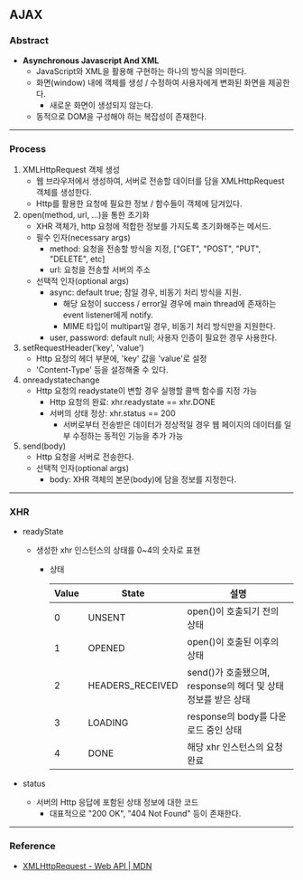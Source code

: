 ## AJAX

### Abstract

- **Asynchronous Javascript And XML**
  - JavaScript와 XML을 활용해 구현하는 하나의 방식을 의미한다. 
  - 화면(window) 내에 객체를 생성 / 수정하여 사용자에게 변화된 화면을 제공한다. 
    - 새로운 화면이 생성되지 않는다. 
  - 동적으로 DOM을 구성해야 하는 복잡성이 존재한다. 

---

### Process

1. XMLHttpRequest 객체 생성
   - 웹 브라우저에서 생성하여, 서버로 전송할 데이터를 담을 XMLHttpRequest 객체를 생성한다. 
   - Http를 활용한 요청에 필요한 정보 / 함수들이 객체에 담겨있다. 
2. open(method, url, ...)을 통한 초기화
   - XHR 객체가, http 요청에 적합한 정보를 가지도록 초기화해주는 메서드. 
   - 필수 인자(necessary args)
     - method: 요청을 전송할 방식을 지정, ["GET", "POST", "PUT", "DELETE", etc]
     - url: 요청을 전송할 서버의 주소
   - 선택적 인자(optional args)
     - async: default true; 참일 경우, 비동기 처리 방식을 지원.
       - 해당 요청이 success / error일 경우에 main thread에 존재하는 event listener에게 notify. 
       - MIME 타입이 multipart일 경우, 비동기 처리 방식만을 지원한다. 
     - user, password: default null; 사용자 인증이 필요한 경우 사용한다. 
3. setRequestHeader('key', 'value')
   - Http 요청의 헤더 부분에, 'key' 값을 'value'로 설정
   - 'Content-Type' 등을 설정해줄 수 있다. 
4. onreadystatechange
   - Http 요청의 readystate이 변할 경우 실행할 콜백 함수를 지정 가능
     - Http 요청의 완료: xhr.readystate == xhr.DONE
     - 서버의 상태 정상: xhr.status == 200
       - 서버로부터 전송받은 데이터가 정상적일 경우 웹 페이지의 데이터를 일부 수정하는 동적인 기능을 추가 가능
5. send(body)
   - Http 요청을 서버로 전송한다. 
   - 선택적 인자(optional args)
     - body: XHR 객체의 본문(body)에 담을 정보를 지정한다. 

---

### XHR

- readyState

  - 생성한 xhr 인스턴스의 상태를 0~4의 숫자로 표현

    - 상태

      | Value | State            | 설명                                                         |
      | ----- | ---------------- | ------------------------------------------------------------ |
      | 0     | UNSENT           | open()이 호출되기 전의 상태                                  |
      | 1     | OPENED           | open()이 호출된 이후의 상태                                  |
      | 2     | HEADERS_RECEIVED | send()가 호출됐으며, response의 헤더 및 상태 정보를 받은 상태 |
      | 3     | LOADING          | response의 body를 다운로드 중인 상태                         |
      | 4     | DONE             | 해당 xhr 인스턴스의 요청 완료                                |

- status

  - 서버의 Http 응답에 포함된 상태 정보에 대한 코드
    - 대표적으로 "200 OK", "404 Not Found" 등이 존재한다. 

---

### Reference

- [XMLHttpRequest - Web API | MDN](https://developer.mozilla.org/ko/docs/Web/API/XMLHttpRequest)